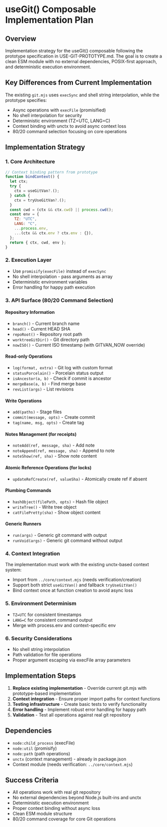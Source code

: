 # useGit() Composable Implementation Plan

## Overview
Implementation strategy for the useGit() composable following the prototype specification in USE-GIT-PROTOTYPE.md. The goal is to create a clean ESM module with no external dependencies, POSIX-first approach, and deterministic execution environment.

## Key Differences from Current Implementation
The existing `git.mjs` uses `execSync` and shell string interpolation, while the prototype specifies:
- Async operations with `execFile` (promisified)
- No shell interpolation for security
- Deterministic environment (TZ=UTC, LANG=C)
- Context binding with unctx to avoid async context loss
- 80/20 command selection focusing on core operations

## Implementation Strategy

### 1. Core Architecture
```js
// Context binding pattern from prototype
function bindContext() {
  let ctx;
  try {
    ctx = useGitVan?.();
  } catch {
    ctx = tryUseGitVan?.();
  }
  const cwd = (ctx && ctx.cwd) || process.cwd();
  const env = {
    TZ: "UTC",
    LANG: "C",
    ...process.env,
    ...(ctx && ctx.env ? ctx.env : {}),
  };
  return { ctx, cwd, env };
}
```

### 2. Execution Layer
- Use `promisify(execFile)` instead of `execSync`
- No shell interpolation - pass arguments as array
- Deterministic environment variables
- Error handling for happy path execution

### 3. API Surface (80/20 Command Selection)

#### Repository Information
- `branch()` - Current branch name
- `head()` - Current HEAD SHA
- `repoRoot()` - Repository root path
- `worktreeGitDir()` - Git directory path
- `nowISO()` - Current ISO timestamp (with GITVAN_NOW override)

#### Read-only Operations
- `log(format, extra)` - Git log with custom format
- `statusPorcelain()` - Porcelain status output
- `isAncestor(a, b)` - Check if commit is ancestor
- `mergeBase(a, b)` - Find merge base
- `revList(args)` - List revisions

#### Write Operations
- `add(paths)` - Stage files
- `commit(message, opts)` - Create commit
- `tag(name, msg, opts)` - Create tag

#### Notes Management (for receipts)
- `noteAdd(ref, message, sha)` - Add note
- `noteAppend(ref, message, sha)` - Append to note
- `noteShow(ref, sha)` - Show note content

#### Atomic Reference Operations (for locks)
- `updateRefCreate(ref, valueSha)` - Atomically create ref if absent

#### Plumbing Commands
- `hashObject(filePath, opts)` - Hash file object
- `writeTree()` - Write tree object
- `catFilePretty(sha)` - Show object content

#### Generic Runners
- `run(args)` - Generic git command with output
- `runVoid(args)` - Generic git command without output

### 4. Context Integration
The implementation must work with the existing unctx-based context system:
- Import from `../core/context.mjs` (needs verification/creation)
- Support both strict `useGitVan()` and fallback `tryUseGitVan()`
- Bind context once at function creation to avoid async loss

### 5. Environment Determinism
- `TZ=UTC` for consistent timestamps
- `LANG=C` for consistent command output
- Merge with process.env and context-specific env

### 6. Security Considerations
- No shell string interpolation
- Path validation for file operations
- Proper argument escaping via execFile array parameters

## Implementation Steps

1. **Replace existing implementation** - Override current git.mjs with prototype-based implementation
2. **Context integration** - Ensure proper import paths for context functions
3. **Testing infrastructure** - Create basic tests to verify functionality
4. **Error handling** - Implement robust error handling for happy path
5. **Validation** - Test all operations against real git repository

## Dependencies
- `node:child_process` (execFile)
- `node:util` (promisify)
- `node:path` (path operations)
- `unctx` (context management) - already in package.json
- Context module (needs verification: `../core/context.mjs`)

## Success Criteria
- All operations work with real git repository
- No external dependencies beyond Node.js built-ins and unctx
- Deterministic execution environment
- Proper context binding without async loss
- Clean ESM module structure
- 80/20 command coverage for core Git operations